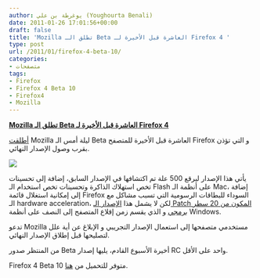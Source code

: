 ```yaml
---
author: يوغرطة بن علي (Youghourta Benali)
date: 2011-01-26 17:01:56+00:00
draft: false
title: 'Mozilla تطلق الـ Beta العاشرة قبل الأخيرة لـ Firefox 4 '
type: post
url: /2011/01/firefox-4-beta-10/
categories:
- متصفحات
tags:
- Firefox
- Firefox 4 Beta 10
- Firefox4
- Mozilla
---
```


**[Mozilla تطلق الـ Beta العاشرة قبل الأخيرة لـ Firefox 4](https://www.it-scoop.com/2011/01/firefox-4-beta-10/)**


[أطلقت](http://blog.mozilla.com/blog/2011/01/25/test-firefox-4-beta-help-us-make-it-better/) Mozilla ليلة أمس الـ Beta العاشرة قبل الأخيرة للمتصفح Firefox و التي تؤذن بقرب وصول الإصدار النهائي.

[![](https://www.mozilla.com/img/firefox/beta/4/title.png )
](https://www.it-scoop.com/2011/01/firefox-4-beta-10/)

يأتي هذا الإصدار ليرقع 500 علة تم اكتشافها في الإصدار السابق، إضافة إلى تحسينات تخص استهلاك الذاكرة وتحسينات تخص استخدام الـ Flash على أنظمة الـ Mac، إضافة إلى إمكانية استغلال قائمة Firefox السوداء للبطاقات الرسومية التي تسبب مشاكل مع الـ hardware acceleration، لكن لا يشمل هذا [الإصدار الـ Patch المكون من 20 سطر برمجي](https://www.it-scoop.com/2011/01/20-line-code-speed-up-firefox-windows/) و الذي يقسم زمن إقلاع المتصفح إلى النصف على أنظمة Windows.

تدعو Mozilla مستخدمي متصفحها إلى استعمال الإصدار التجريبي و الإبلاغ عن أية علل لتصليحها قبل إطلاق الإصدار النهائي.

من المنتظر صدور Beta أخيرة الأسبوع القادم، يليها إصدار RC واحد على الأقل.

Firefox 4 Beta 10 متوفر للتحميل من [هنا](https://www.mozilla.com/en-US/firefox/4.0b10/releasenotes/).
